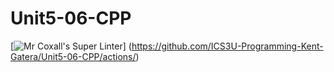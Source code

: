 # Unit5-06-CPP
[![Mr Coxall's Super Linter](https://github.com/ICS3U-Programming-Kent-Gatera/Unit5-06-CPP/workflows/Mr%20Coxall's%20Super%20Linter/badge.svg)]
(https://github.com/ICS3U-Programming-Kent-Gatera/Unit5-06-CPP/actions/)

